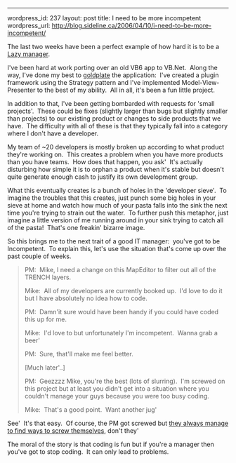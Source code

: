 --- 
wordpress_id: 237
layout: post
title: I need to be more incompetent
wordpress_url: http://blog.sideline.ca/2006/04/10/i-need-to-be-more-incompetent/

<p>The last two weeks have been a perfect example of how hard it is to be a <a href="http://blogs.sideline.ca/archive/2006/03/02/Lazymanagersaregood.aspx">Lazy manager</a>.  </p>
<p>I've been hard at work porting over an old VB6 app to VB.Net.  Along the way, I've done my best to <a href="http://www.agilemodeling.com/essays/enterpriseModelingAntiPatterns.htm#Goldplating">goldplate</a> the application:  I've created a plugin framework using the Strategy pattern and I've implemented Model-View-Presenter to the best of my ability.  All in all, it's been a fun little project.</p>
<p>In addition to that, I've been getting bombarded with requests for 'small projects'.  These could be fixes (slightly larger than bugs but slightly smaller than projects) to our existing product or changes to side products that we have.  The difficulty with all of these is that they typically fall into a category where I don't have a developer.</p>
<p>My team of ~20 developers is mostly broken up according to what product they're working on.  This creates a problem when you have more products than you have teams.  How does that happen, you ask'  It's actually disturbing how simple it is to orphan a product when it's stable but doesn't quite generate enough cash to justify its own development group.</p>
<p>What this eventually creates is a bunch of holes in the 'developer sieve'.  To imagine the troubles that this creates, just punch some big holes in your sieve at home and watch how much of your pasta falls into the sink the next time you're trying to strain out the water.  To further push this metaphor, just imagine a little version of me running around in your sink trying to catch all of the pasta!  That's one freakin' bizarre image.</p>
<p>So this brings me to the next trait of a good IT manager:  you've got to be Incompetent.  To explain this, let's use the situation that's come up over the past couple of weeks.</p>
<blockquote>
<p>PM:  Mike, I need a change on this MapEditor to filter out all of the TRENCH layers.</p>
<p>Mike:  All of my developers are currently booked up.  I'd love to do it but I have absolutely no idea how to code.</p>
<p>PM:  Damn'it sure would have been handy if you could have coded this up for me.</p>
<p>Mike:  I'd love to but unfortunately I'm incompetent.  Wanna grab a beer'</p>
<p>PM:  Sure, that'll make me feel better.</p>
<p>[Much later'..]</p>
<p>PM:  Geezzzz Mike, you're the best (lots of slurring).  I'm screwed on this project but at least you didn't get into a situation where you couldn't manage your guys because you were too busy coding.</p>
<p>Mike:  That's a good point.  Want another jug'</p></blockquote>
<p>See'  It's that easy.  Of course, the PM got screwed but <a href="http://www.randsinrepose.com/archives/2004/07/10/what_to_do_when_youre_screwed.html">they always manage to find ways to screw themselves</a>, don't they'</p>
<p>The moral of the story is that coding is fun but if you're a manager then you've got to stop coding.  It can only lead to problems.  </p>
